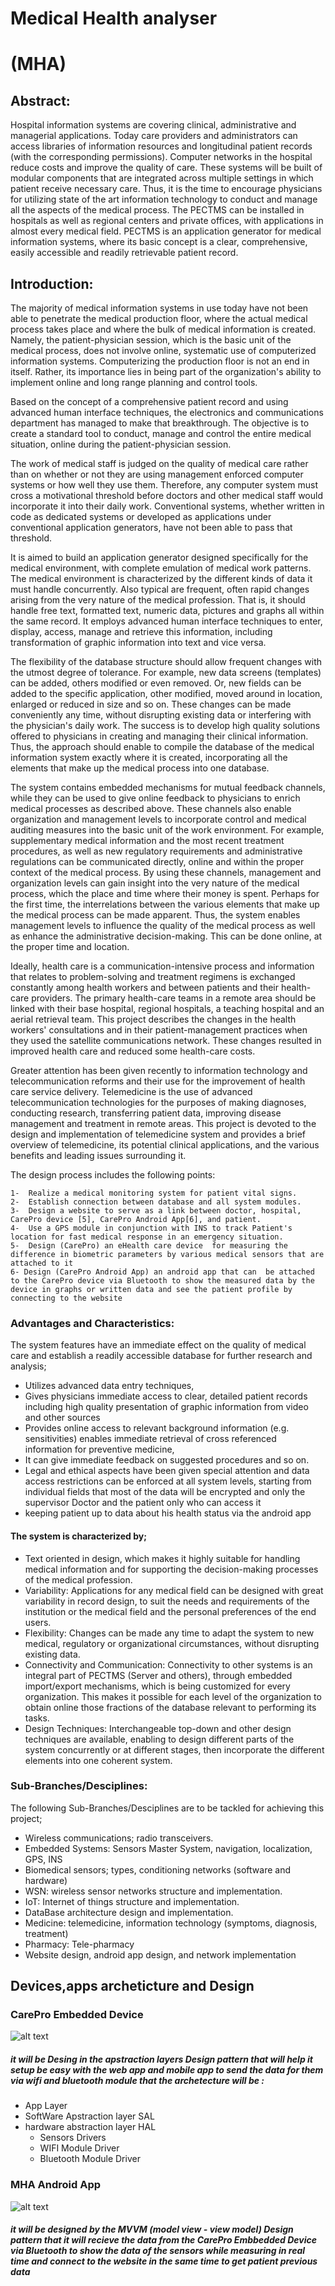 #                                                         Medical Health analyser
#                                                                 (MHA)

## Abstract:
Hospital information systems are covering clinical, administrative and managerial applications. Today care providers and administrators can access libraries of information resources and longitudinal patient records (with the corresponding permissions). Computer networks in the hospital reduce costs and improve the quality of care. These systems will be built of modular components that are integrated across multiple settings in which patient receive necessary care. Thus, it is the time to encourage physicians for utilizing state of the art information technology to conduct and manage all the aspects of the medical process. The PECTMS can be installed in hospitals as well as regional centers and private offices, with applications in almost every medical field. PECTMS is an application generator for medical information systems, where its basic concept is a clear, comprehensive, easily accessible and readily retrievable patient record.

## Introduction:
The majority of medical information systems in use today have not been able to penetrate the medical production floor, where the actual medical process takes place and where the bulk of medical information is created. Namely, the patient-physician session, which is the basic unit of the medical process, does not involve online, systematic use of computerized information systems. Computerizing the production floor is not an end in itself. Rather, its importance lies in being part of the organization's ability to implement online and long range planning and control tools.

Based on the concept of a comprehensive patient record and using advanced human interface techniques, the electronics and communications department has managed to make that breakthrough. The objective is to create a standard tool to conduct, manage and control the entire medical situation, online during the patient-physician session.

The work of medical staff is judged on the quality of medical care rather than on whether or not they are using management enforced computer systems or how well they use them. Therefore, any computer system must cross a motivational threshold before doctors and other medical staff would incorporate it into their daily work. Conventional systems, whether written in code as dedicated systems or developed as applications under conventional application generators, have not been able to pass that threshold.

It is aimed to build an application generator designed specifically for the medical environment, with complete emulation of medical work patterns. The medical environment is characterized by the different kinds of data it must handle concurrently. Also typical are frequent, often rapid changes arising from the very nature of the medical profession. That is, it should handle free text, formatted text, numeric data, pictures and graphs all within the same record. It employs advanced human interface techniques to enter, display, access, manage and retrieve this information, including transformation of graphic information into text and vice versa.

The flexibility of the database structure should allow frequent changes with the utmost degree of tolerance. For example, new data screens (templates) can be added, others modified or even removed. Or, new fields can be added to the specific application, other modified, moved around in location, enlarged or reduced in size and so on. These changes can be made conveniently any time, without disrupting existing data or interfering with the physician's daily work. The success is to develop high quality solutions offered to physicians in creating and managing their clinical information. Thus, the approach should enable to compile the database of the medical information system exactly where it is created, incorporating all the elements that make up the medical process into one database.

The system contains embedded mechanisms for mutual feedback channels, while they can be used to give online feedback to physicians to enrich medical processes as described above. These channels also enable organization and management levels to incorporate control and medical auditing measures into the basic unit of the work environment. For example, supplementary medical information and the most recent treatment procedures, as well as new regulatory requirements and administrative regulations can be communicated directly, online and within the proper context of the medical process.
By using these channels, management and organization levels can gain insight into the very nature of the medical process, which the place and time where their money is spent. Perhaps for the first time, the interrelations between the various elements that make up the medical process can be made apparent. Thus, the system enables management levels to influence the quality of the medical process as well as enhance the administrative decision-making. This can be done online, at the proper time and location.

 

Ideally, health care is a communication-intensive process and information that relates to problem-solving and treatment regimens is exchanged constantly among health workers and between patients and their health-care providers. The primary health-care teams in a remote area should be linked with their base hospital, regional hospitals, a teaching hospital and an aerial retrieval team. This project describes the changes in the health workers' consultations and in their patient-management practices when they used the satellite communications network. These changes resulted in improved health care and reduced some health-care costs.















Greater attention has been given recently to information technology and telecommunication reforms and their use for the improvement of health care service delivery. Telemedicine is the use of advanced telecommunication technologies for the purposes of making diagnoses, conducting research, transferring patient data, improving disease management and treatment in remote areas. This project is devoted to the design and implementation of telemedicine system and provides a brief overview of telemedicine, its potential clinical applications, and the various benefits and leading issues surrounding it.

The design process includes the following points: 
```
1-	Realize a medical monitoring system for patient vital signs.
2-	Establish connection between database and all system modules.
3-	Design a website to serve as a link between doctor, hospital, CarePro device [5], CarePro Android App[6], and patient.
4-	Use a GPS module in conjunction with INS to track Patient's location for fast medical response in an emergency situation.
5-	Design (CarePro) an eHealth care device  for measuring the difference in biometric parameters by various medical sensors that are attached to it 
6- Design (CarePro Android App) an android app that can  be attached to the CarePro device via Bluetooth to show the measured data by the device in graphs or written data and see the patient profile by connecting to the website 

```
### Advantages and Characteristics:
The system features have an immediate effect on the quality of medical care and establish a readily accessible database for further research and analysis;
-	Utilizes advanced data entry techniques,
-	Gives physicians immediate access to clear, detailed patient records including high quality presentation of graphic information from video and other sources
-	Provides online access to relevant background information (e.g. sensitivities) enables immediate retrieval of cross referenced information for preventive medicine,
-	It can give immediate feedback on suggested procedures and so on.
-	Legal and ethical aspects have been given special attention and data access restrictions can be enforced at all system levels, starting from individual fields that most of the data will be encrypted and only the supervisor Doctor and the patient only who can access it
-	keeping patient up to data about his health status via the android app 

#### The system is characterized by;
-	Text oriented in design, which makes it highly suitable for handling medical information and for supporting the decision-making processes of the medical profession.
-	Variability: Applications for any medical field can be designed with great variability in record design, to suit the needs and requirements of the institution or the medical field and the personal preferences of the end users.
-	Flexibility: Changes can be made any time to adapt the system to new medical, regulatory or organizational circumstances, without disrupting existing data.
-	Connectivity and Communication: Connectivity to other systems is an integral part of PECTMS (Server and others), through embedded import/export mechanisms, which is being customized for every organization. This makes it possible for each level of the organization to obtain online those fractions of the database relevant to performing its tasks.
-	Design Techniques: Interchangeable top-down and other design techniques are available, enabling to design different parts of the system concurrently or at different stages, then incorporate the different elements into one coherent system.

### Sub-Branches/Desciplines:
The following Sub-Branches/Desciplines are to be tackled for achieving this project;
-	Wireless communications; radio transceivers.
-	Embedded Systems: Sensors Master System, navigation, localization, GPS, INS
-	Biomedical sensors; types, conditioning networks (software and hardware)
-	WSN: wireless sensor networks structure and implementation.
-	IoT: Internet of things structure and implementation.
-	DataBase architecture design and implementation.
-	Medicine: telemedicine, information technology (symptoms, diagnosis, treatment)
-	Pharmacy: Tele-pharmacy
-	Website design, android app design, and network implementation

## Devices,apps archeticture and Design

### CarePro Embedded Device

![alt text](http://www.my-signals.com/wp-content/themes/mysignals/images/mysignals-with-sensors-connected.jpg)

##### it will be Desing in the apstraction layers Design pattern that will help it setup be easy with the web app and mobile app to send the data for them via wifi and bluetooth module that the archetecture will be :


- App Layer
- SoftWare Apstraction layer SAL 
- hardware abstraction layer HAL
  - Sensors Drivers
  - WIFI Module Driver
  - Bluetooth Module Driver
  
  
### MHA Android App

![alt text](https://www.cooking-hacks.com/media/cooking/images/documentation/mysignals_software/mysignals_box_smartphone_small.jpg)

##### it  will be designed by the MVVM (model view - view model) Design pattern that it will recieve the data from the CarePro Embbedded Device via Bluetooth to show the data of the sensors while measuring in real time and connect to the website in the same time to get patient previous data 

  


